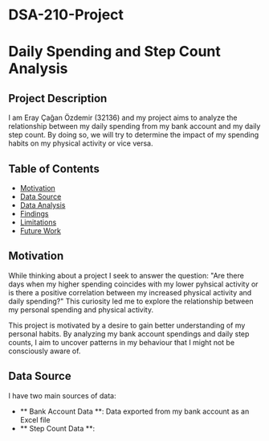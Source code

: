 # DSA-210-Project
# **Daily Spending and Step Count Analysis**

## **Project Description**

I am Eray Çağan Özdemir (32136) and my project aims to analyze the relationship between my daily spending from my bank account and my daily step count. By doing so, we will try to determine the impact of my spending habits on my physical activity or vice versa.

## **Table of Contents**

- [Motivation](#motivation)
- [Data Source](#data-source)
- [Data Analysis](#data-analysis)
- [Findings](#findings)
- [Limitations](#limitations)
- [Future Work](#future-work)

## **Motivation**

While thinking about a project I seek to answer the question: "Are there days when my higher spending coincides with my lower pyhsical activity or is there a positive correlation between my increased physical activity and daily spending?" This curiosity led me to explore the relationship between my personal spending and physical activity.

This project is motivated by a desire to gain better understanding of my personal habits. By analyzing my bank account spendings and daily step counts, I aim to uncover patterns in my behaviour that I might not be consciously aware of.

## **Data Source**

I have two main sources of data:
- ** Bank Account Data **:
  Data exported from my bank account as an Excel file
- ** Step Count Data **:
  
